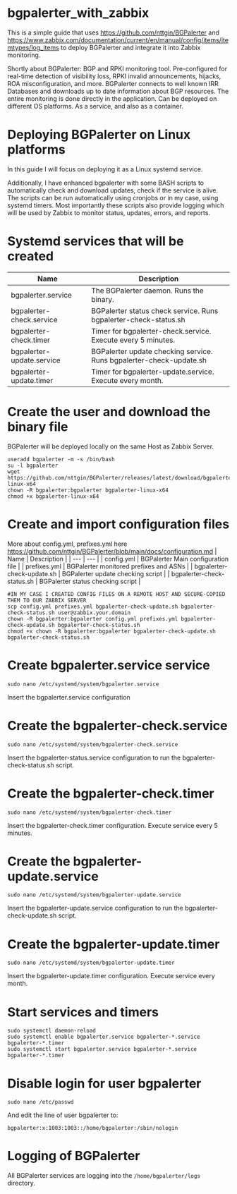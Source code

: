 # bgpalerter_with_zabbix
This is a simple guide that uses https://github.com/nttgin/BGPalerter and https://www.zabbix.com/documentation/current/en/manual/config/items/itemtypes/log_items to deploy BGPalerter and integrate it into Zabbix monitoring.

Shortly about BGPalerter:
BGP and RPKI monitoring tool. Pre-configured for real-time detection of visibility loss, RPKI invalid announcements, hijacks, ROA misconfiguration, and more.
BGPalerter connects to well known IRR Databases and downloads up to date information about BGP resources. The entire monitoring is done directly in the application. Can be deployed on different OS platforms. As a service, and also as a container.

# Deploying BGPalerter on Linux platforms
In this guide I will focus on deploying it as a Linux systemd service. 

Additionally, I have enhanced bgpalerter with some BASH scripts to automatically check and download updates, check if the service is alive. The scripts can be run automatically using cronjobs or in my case, using systemd timers. Most importantly these scripts also provide logging which will be used by Zabbix to monitor status, updates, errors, and reports.

# Systemd services that will be created
| Name | Description |
| --- | --- |
| bgpalerter.service | The BGPalerter daemon. Runs the binary. |
| bgpalerter-check.service | BGPalerter status check service. Runs bgpalerter-check-status.sh |
| bgpalerter-check.timer | Timer for bgpalerter-check.service. Execute every 5 minutes. |
| bgpalerter-update.service | BGPalerter update checking service. Runs bgpalerter-check-update.sh |
| bgpalerter-update.timer | Timer for bgpalerter-update.service. Execute every month. |

# Create the user and download the binary file
BGPalerter will be deployed locally on the same Host as Zabbix Server.
```
useradd bgpalerter -m -s /bin/bash
su -l bgpalerter
wget https://github.com/nttgin/BGPalerter/releases/latest/download/bgpalerter-linux-x64
chown -R bgpalerter:bgpalerter bgpalerter-linux-x64
chmod +x bgpalerter-linux-x64
```

# Create and import configuration files
More about config.yml, prefixes.yml here https://github.com/nttgin/BGPalerter/blob/main/docs/configuration.md
| Name | Description |
| --- | --- |
| config.yml | BGPalerter Main configuration file |
| prefixes.yml | BGPalerter monitored prefixes and ASNs |
| bgpalerter-check-update.sh | BGPalerter update checking script |
| bgpalerter-check-status.sh | BGPalerter status checking script |


```
#IN MY CASE I CREATED CONFIG FILES ON A REMOTE HOST AND SECURE-COPIED THEM TO OUR ZABBIX SERVER
scp config.yml prefixes.yml bgpalerter-check-update.sh bgpalerter-check-status.sh user@zabbix.your.domain
chown -R bgpalerter:bgpalerter config.yml prefixes.yml bgpalerter-check-update.sh bgpalerter-check-status.sh
chmod +x chown -R bgpalerter:bgpalerter bgpalerter-check-update.sh bgpalerter-check-status.sh
```

# Create bgpalerter.service service
```
sudo nano /etc/systemd/system/bgpalerter.service
```
Insert the bgpalerter.service configuration

# Create the bgpalerter-check.service
```
sudo nano /etc/systemd/system/bgpalerter-check.service
```
Insert the bgpalerter-status.service configuration to run the bgpalerter-check-status.sh script.
# Create the bgpalerter-check.timer
```
sudo nano /etc/systemd/system/bgpalerter-check.timer
```
Insert the bgpalerter-check.timer configuration. Execute service every 5 minutes.
# Create the bgpalerter-update.service
```
sudo nano /etc/systemd/system/bgpalerter-update.service
```
Insert the bgpalerter-update.service configuration to run the bgpalerter-check-update.sh script.
# Create the bgpalerter-update.timer
```
sudo nano /etc/systemd/system/bgpalerter-update.timer
```
Insert the bgpalerter-update.timer configuration. Execute service every month.
# Start services and timers
```
sudo systemctl daemon-reload
sudo systemctl enable bgpalerter.service bgpalerter-*.service bgpalerter-*.timer
sudo systemctl start bgpalerter.service bgpalerter-*.service bgpalerter-*.timer
```

# Disable login for user bgpalerter
```
sudo nano /etc/passwd
```
And edit the line of user bgpalerter to:
```
bgpalerter:x:1003:1003::/home/bgpalerter:/sbin/nologin
```


# Logging of BGPalerter
All BGPalerter services are logging into the ```/home/bgpalerter/logs``` directory.













